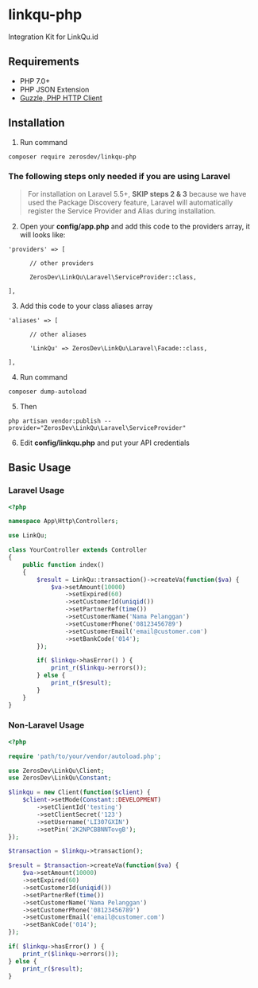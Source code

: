 # linkqu-php
Integration Kit for LinkQu.id

## Requirements
- PHP 7.0+
- PHP JSON Extension
- [Guzzle, PHP HTTP Client](https://github.com/guzzle/guzzle)

## Installation

1. Run command
<pre><code>composer require zerosdev/linkqu-php</code></pre>

### The following steps only needed if you are using Laravel

> For installation on Laravel 5.5+, **SKIP steps 2 & 3** because we have used the Package Discovery feature, Laravel will automatically register the Service Provider and Alias during installation.

2. Open your **config/app.php** and add this code to the providers array, it will looks like:
<pre><code>'providers' => [

      // other providers

      ZerosDev\LinkQu\Laravel\ServiceProvider::class,

],</code></pre>

3. Add this code to your class aliases array
<pre><code>'aliases' => [

      // other aliases

      'LinkQu' => ZerosDev\LinkQu\Laravel\Facade::class,

],</code></pre>

4. Run command
<pre><code>composer dump-autoload</code></pre>

5. Then
<pre><code>php artisan vendor:publish --provider="ZerosDev\LinkQu\Laravel\ServiceProvider"</code></pre>

6. Edit **config/linkqu.php** and put your API credentials

## Basic Usage

### Laravel Usage

```php
<?php

namespace App\Http\Controllers;

use LinkQu;

class YourController extends Controller
{
    public function index()
    {
        $result = LinkQu::transaction()->createVa(function($va) {
            $va->setAmount(10000)
                ->setExpired(60)
                ->setCustomerId(uniqid())
                ->setPartnerRef(time())
                ->setCustomerName('Nama Pelanggan')
                ->setCustomerPhone('08123456789')
                ->setCustomerEmail('email@customer.com')
                ->setBankCode('014');
        });

        if( $linkqu->hasError() ) {
            print_r($linkqu->errors());
        } else {
            print_r($result);
        }
    }
}
```

### Non-Laravel Usage

```php
<?php

require 'path/to/your/vendor/autoload.php';

use ZerosDev\LinkQu\Client;
use ZerosDev\LinkQu\Constant;

$linkqu = new Client(function($client) {
    $client->setMode(Constant::DEVELOPMENT)
        ->setClientId('testing')
        ->setClientSecret('123')
        ->setUsername('LI307GXIN')
        ->setPin('2K2NPCBBNNTovgB');
});

$transaction = $linkqu->transaction();

$result = $transaction->createVa(function($va) {
    $va->setAmount(10000)
    ->setExpired(60)
    ->setCustomerId(uniqid())
    ->setPartnerRef(time())
    ->setCustomerName('Nama Pelanggan')
    ->setCustomerPhone('08123456789')
    ->setCustomerEmail('email@customer.com')
    ->setBankCode('014');
});

if( $linkqu->hasError() ) {
    print_r($linkqu->errors());
} else {
    print_r($result);
}
```

